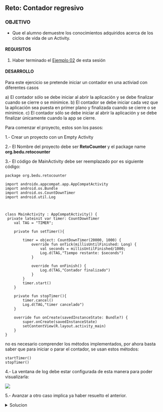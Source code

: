  ## Reto: Contador regresivo

### OBJETIVO 

- Que el alumno demuestre los conocimientos adquiridos acerca de los ciclos de vida de un Activity.

#### REQUISITOS 

1. Haber terminado el [Ejemplo 02](/../../tree/master/Sesion-03/Ejemplo-02) de esta sesión


#### DESARROLLO

Para este ejercicio se pretende iniciar un contador en una activiad con diferentes casos

a) El contador sólo se debe iniciar al abrir la aplicación y se debe finalizar cuando se cierre o se minimice.
b) El contador se debe iniciar cada vez que la aplicación sea puesta en primer plano y finalizada cuando se cierre o se minimice.
c) El contador sólo se debe iniciar al abrir la aplicación y se debe finalizar únicamente cuando la app se cierre.

Para comenzar el proyecto, estos son los pasos: 

1.- Crear un proyecto con un Empty Activity

2.- El Nombre del proyecto debe ser **RetoCounter** y el package name **org.bedu.retocounter**

3.- El código de MainActivity debe ser reemplazado por es siguiente código: 
```
package org.bedu.retocounter

import androidx.appcompat.app.AppCompatActivity
import android.os.Bundle
import android.os.CountDownTimer
import android.util.Log



class MainActivity : AppCompatActivity() {
 private lateinit var timer: CountDownTimer
    val TAG = "TIMER";

    private fun setTimer(){

        timer = object: CountDownTimer(20000, 1000) {
            override fun onTick(millisUntilFinished: Long) {
                val seconds = millisUntilFinished/1000;
                Log.d(TAG,"Tiempo restante: $seconds")
            }

            override fun onFinish() {
                Log.d(TAG,"Contador finalizado")
            }
        }
        timer.start()
    }

    private fun stopTimer(){
        timer.cancel()
        Log.d(TAG,"timer cancelado")
    }

    override fun onCreate(savedInstanceState: Bundle?) {
        super.onCreate(savedInstanceState)
        setContentView(R.layout.activity_main)
    }
}
```

no es necesario comprender los métodos implementados, por ahora basta saber que para iniciar o parar el contador, se usan estos métodos:
```
startTimer()
stopTimer()
```

4.- La ventana de log debe estar configurada de esta manera para poder visualizarla:

![](https://github.com/beduExpert/B1-Kotlin-Intermedio/blob/master/Sesion-03/Reto-02/01.png)

5.- Avanzar a otro caso implica ya haber resuelto el anterior.


<details>
	<summary>Solucion</summary>
	<p> Caso a): </p>
	
```
override fun onCreate(savedInstanceState: Bundle?) {
   super.onCreate(savedInstanceState)
   setContentView(R.layout.activity_main)

   setTimer()
 }
 
override fun onStop(){
   super.onStop()

   stopTimer()
 }
    
 override fun onDestroy(){
   super.onStop()

   stopTimer()
    }
```

	<p> Caso b): </p>

```
override fun onResume() {
   super.onResume()

   setTimer()
 }
 
override fun onStop(){
   super.onStop()

   stopTimer()
 }
```

	<p> Caso c): </p>

```
override fun onCreate(savedInstanceState: Bundle?) {
   super.onCreate(savedInstanceState)
   setContentView(R.layout.activity_main)

   setTimer()
 }
    
 override fun onDestroy(){
   super.onStop()

   stopTimer()
    }
```
	
</details> 


